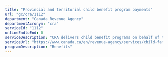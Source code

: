 ```yaml
---
title: "Provincial and territorial child benefit program payments"
url: "gc/cra/1112"
department: "Canada Revenue Agency"
departmentAcronym: "cra"
serviceId: "1112"
onlineEndtoEnd: 0
serviceDescription: "CRA delivers child benefit programs on behalf of the provinces and territories. CRA processes the applications  triggered by the information provided on the Canada Child Benefit application, determines eligibility and entitlement, and issues payments."
serviceUrl: "https://www.canada.ca/en/revenue-agency/services/child-family-benefits/provincial-territorial-programs.html"
programDescription: "Benefits"
---
```

